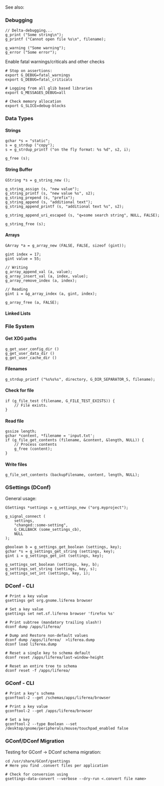 See also: <?add topic='gdb'?>

### Debugging

    // Delta-debugging...
    g_print ("Some string\n");
    g_printf ("Cannot open file %s\n", filename);

    g_warning ("Some warning");
    g_error ("Some error");

Enable fatal warnings/criticals and other checks

    # Stop on assertions:
    export G_DEBUG=fatal_warnings
    export G_DEBUG=fatal_criticals

    # Logging from all glib based libraries
    export G_MESSAGES_DEBUG=all

    # Check memory allocation 
    export G_SLICE=debug-blocks

### Data Types

#### Strings

    gchar *s = "static";
    s = g_strdup ("copy");
    s = g_strdup_printf ("on the fly format: %s %d", s2, i);

    g_free (s);

#### String Buffer

    GString *s = g_string_new ();

    g_string_assign (s, "new value");
    g_string_printf (s, "new value %s", s2);
    g_string_prepend (s, "prefix");
    g_string_append (s, "additional text");
    g_string_append_printf (s, "additional text %s", s2);

    g_string_append_uri_escaped (s, "q=some search string", NULL, FALSE);

    g_string_free (s);

#### Arrays

    GArray *a = g_array_new (FALSE, FALSE, sizeof (gint));

    gint index = 17;
    gint value = 55;

    // Writing
    g_array_append_val (a, value);
    g_array_insert_val (a, index, value);
    g_array_remove_index (a, index);

    // Reading
    gint i = &g_array_index (a, gint, index);

    g_array_free (a, FALSE);

#### Linked Lists

### File System

#### Get XDG paths

    g_get_user_config_dir ()
    g_get_user_data_dir ()
    g_get_user_cache_dir ()

#### Filenames

    g_strdup_printf ("%s%s%s", directory, G_DIR_SEPARATOR_S, filename);

#### Check for file

    if (g_file_test (filename, G_FILE_TEST_EXISTS)) {
        // File exists.
    }

#### Read file

    gssize length;
    gchar *content, *filename = 'input.txt';
    if (g_file_get_contents (filename, &content, &length, NULL)) {
        // Process contents
        g_free (content);
    }

#### Write files

    g_file_set_contents (backupFilename, content, length, NULL);

### GSettings (DConf)

General usage:

    GSettings *settings = g_settings_new ("org.myproject");

    g_signal_connect (
        settings,
        "changed::some-setting",
        G_CALLBACK (some_settings_cb),
        NULL
    );

    gboolean b = g_settings_get_boolean (settings, key);
    gchar *s = g_settings_get_string (settings, key);
    gint i = g_settings_get_int (settings, key);

    g_settings_set_boolean (settings, key, b);
    g_settings_set_string (settings, key, s);
    g_settings_set_int (settings, key, i);

### DConf - CLI

    # Print a key value
    gsettings get org.gnome.liferea browser

    # Set a key value
    gsettings set net.sf.liferea browser 'firefox %s'

    # Print subtree (mandatory trailing slash!)
    dconf dump /apps/liferea/

    # Dump and Restore non-default values
    dconf dump /apps/liferea/  >liferea.dump
    dconf load liferea.dump

    # Reset a single key to schema default
    dconf reset /apps/liferea/last-window-height

    # Reset an entire tree to schema
    dconf reset -f /apps/liferea/

### GConf - CLI

    # Print a key's schema
    gconftool-2 --get /schemas/apps/liferea/browser

    # Print a key value
    gconftool-2 --get /apps/liferea/browser

    # Set a key
    gconftool-2 --type Boolean --set /desktop/gnome/peripherals/mouse/touchpad_enabled false

### GConf/DConf Migration

Testing for GConf -\> DConf schema migration:

    cd /usr/share/GConf/gsettings
    # Here you find .convert files per application

    # Check for conversion using 
    gsettings-data-convert --verbose --dry-run <.convert file name> 
